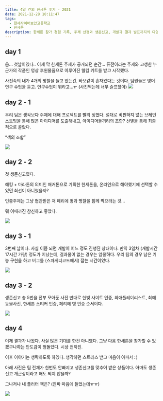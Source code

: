 ```yaml
---
title: 4일 간의 한세톤 후기 - 2021
date: 2021-12-28 10:11:47
tags:
  - 한세사이버보안고등학교
  - 한세톤
description: 한세톤 참가 경험 기록, 주제 선정과 생존신고, 개발과 결과 발표까지의 다양한 활동과 감정 담긴 이야기
---
```


## day 1

음… 첫날이였다..
이제 막 한세톤 주제가 공개되던 순간…
퓨전이라는 주제와 고생한 누군가의 작품인 영상
후원물품으로 이루어진 웰컴 키트를 받고 시작했다.

사진속의 내가 4개의 명찰을 들고 있는건,
바보같이 혼자왔다는 것이다.
팀원들은 영어 연구 수업을 듣고.
연구수업이 뭐라고…ㅠ (사진찍는데 너무 슬프잖아)
![](images/269771111_2981673952044528_5264405944504277426_n.jpg)

## day 2 ‑ 1

우리 팀은 생각보다 주제에 대해 프로젝트를 빨리 정했다.
절대로 비판하지 않는 브레인스토밍을 통해 많은 아이디어를 도출해내고, 아이디어들끼리의 조합? 선별을 통해 최종적으로 골랐다.

“색의 조합”

![](images/269879534_1626945470980774_7622987476218625795_n.jpg)

## day 2 ‑ 2

첫 생존신고였다.

해킹 + 마라톤의 의미인 해커톤으로 기획한 한세톤을,
온라인으로 해야했기에 선택할 수 있던 최선이 아니였을까?

인증주제는 그냥 협찬받은 저 페리에 병과 명찰을 함께 찍으라는 것…

뭐 이때까진 참신하고 좋았다.

![](images/270002297_1070912913698200_3374662937732918822_n.jpg)

## day 3 ‑ 1

3번째 날이다.
사실 이쯤 되면 개발이 어느 정도 진행된 상태이다.
만약 3일차 (개발시간 17시간 가량) 정도가 지났는데,
결과물이 없는 경우는 암물하다.
우리 팀의 경우 남은 기능 구현을 하고 버그를 (스파게티코드에서) 잡는 시간이였다.

![](images/269928441_891771398199829_3015044252269100535_n.jpg)

## day 3 ‑ 2

생존신고 총 5번을 전부 모아둔 사진
반대로 한빛 사이트 인증, 최애플레이리스트, 최애동물사진, 한세톤 스티커 인증, 페리에 병 인증 순서이다.

![](images/270013322_1100425070729440_4245180155819497228_n.jpg)

## day 4

이제 결과가 나왔다.
사실 많은 기대를 한건 아니였다.
그냥 다음 한세톤을 참가할 수 있겠구나하는 안도감이 맴돌았다.
시상 전까진.

이후 이야기는 생략하도록 하겠다.
생각하면 스트레스 받고 마음이 아파서 :(

아래 사진은 팀 전체가 한번도 안빠지고 생존신고를 맞추어 받은 상품이다.
아마도 생존신고 개근상이라고 해도 되지 않을까?

그나저나 내 플러터 책은? (진짜 마음에 들었는데ㅠㅠ)

![](images/270003018_468564654795340_5118034105271711017_n.jpg)
